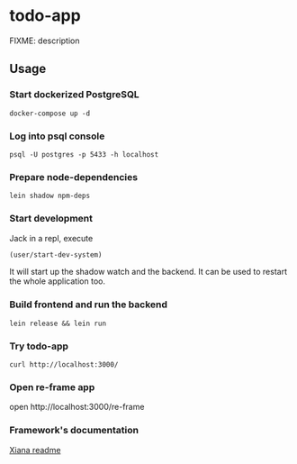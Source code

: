 # todo-app

FIXME: description

## Usage

### Start dockerized PostgreSQL

```shell
docker-compose up -d
```

### Log into psql console

```shell
psql -U postgres -p 5433 -h localhost
```

### Prepare node-dependencies

```shell
lein shadow npm-deps
```

### Start development

Jack in a repl, execute

```clojure
(user/start-dev-system)
```

It will start up the shadow watch and the backend. It can be used to restart the whole application too.

### Build frontend and run the backend

```shell
lein release && lein run
```

### Try todo-app

```shell
curl http://localhost:3000/
```

### Open re-frame app

open http://localhost:3000/re-frame

### Framework's documentation

[Xiana readme](https://github.com/Flexiana/framework#readme)
